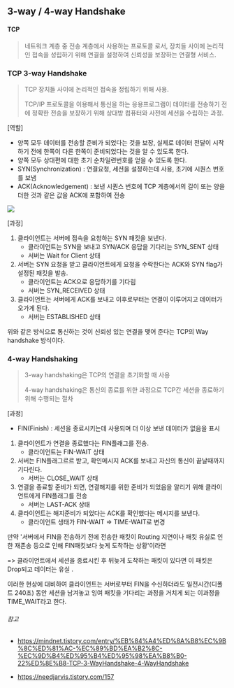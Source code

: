 ## 3-way / 4-way Handshake

#### TCP

> 네트워크 계층 중 전송 계층에서 사용하는 프로토콜 로서, 장치들 사이에 논리적인 접속을 성립하기 위해 연결을 설정하여 신뢰성을 보장하는 연결형 서비스.

### TCP 3-way Handshake

> TCP 장치들 사이에 논리적인 접속을 정립하기 위해 사용.
>
> TCP/IP 프로토콜을 이용해서 통신을 하는 응용프로그램이 데이터를 전송하기 전에 정확한 전송을 보장하기 위해 상대방 컴퓨터와 사전에 세션을 수립하는 과정.

[역할]

- 양쪽 모두 데이터를 전송할 준비가 되었다는 것을 보장, 실제로 데이터 전달이 시작하기 전에 한쪽이 다른 한쪽이 준비되었다는 것을 알 수 있도록 한다.
- 양쪽 모두 상대편에 대한 초기 순차일련번호를 얻을 수 있도록 한다.
- SYN(Synchronization) : 연결요청, 세션을 설정하는데 사용, 초기에 시퀀스 번호를 보냄
- ACK(Acknowledgement) : 보낸 시퀀스 번호에 TCP 계층에서의 길이 또는 양을 더한 것과 같은 값을 ACK에 포함하여 전송


![](https://img1.daumcdn.net/thumb/R1280x0/?scode=mtistory2&fname=https%3A%2F%2Fblog.kakaocdn.net%2Fdn%2FbNwPCT%2FbtqD0hCftBa%2F4fUpGdt1ddNBtk9RGmfKw0%2Fimg.png)

[과정]

1. 클라이언트는 서버에 접속을 요청하는 SYN 패킷을 보낸다.
   - 클라이언트는 SYN을 보내고 SYN/ACK 응답을 기다리는 SYN_SENT 상태
   - 서버는 Wait for Client 상태
2. 서버는 SYN 요청을 받고 클라이언트에게 요청을 수락한다는 ACK와 SYN flag가 설정된 패킷을 발송.
   - 클라이언트는 ACK으로 응답하기를 기다림
   - 서버는 SYN_RECEIVED 상태
3. 클라이언트는 서버에게 ACK를 보내고 이후로부터는 연결이 이루어지고 데이터가 오가게 된다.
   - 서버는 ESTABLISHED 상태

위와 같은 방식으로 통신하는 것이 신뢰성 있는 연결을 맺어 준다는 TCP의 Way handshake 방식이다.



### 4-way Handshaking

> 3-way handshaking은 TCP의 연결을 초기화할 때 사용
>
> 4-way handshaking은 통신의 종료를 위한 과정으로 TCP간 세션을 종료하기 위해 수행되는 절차



[과정]

- FIN(Finish) : 세션을 종료시키는데 사용되며 더 이상 보낸 데이터가 없음을 표시

1. 클라이언트가 연결을 종료했다는 FIN플래그를 전송.
   - 클라이언트는 FIN-WAIT 상태
2. 서버는 FIN플래그르르 받고, 확인메시지 ACK를 보내고 자신의 통신이 끝날때까지 기다린다.
   - 서버는 CLOSE_WAIT 상태
3. 연결을 종료할 준비가 되면, 연결해지를 위한 준비가 되었음을 알리기 위해 클라이언트에게 FIN플래그를 전송
   - 서버는 LAST-ACK 상태
4. 클라이언트는 해지준비가 되었다는 ACK를 확인했다는 메시지를 보낸다.
   - 클라이언트 생태가 FIN-WAIT => TIME-WAIT로 변경

만약 '서버에서 FIN을 전송하기 전에 전송한 패킷이 Routing 지연이나 패킷 유실로 인한 재존송 등으로 인해 FIN패킷보다 늦게 도착하는 상황'이라면

=>  클라이언트에서 세션을 종료시킨 후 뒤늦게 도착하는 패킷이 있다면 이 패킷은 Drop되고 데이터는 유실 .

이러한 현상에 대비하여 클라이언트는 서버로부터 FIN을 수신하더라도 일전시간(디폴트 240초) 동안 세션을 남겨놓고 잉여 패킷을 기다리는 과정을 거치게 되는 이과정을 TIME_WAIT라고 한다.



###### 참고

- https://mindnet.tistory.com/entry/%EB%84%A4%ED%8A%B8%EC%9B%8C%ED%81%AC-%EC%89%BD%EA%B2%8C-%EC%9D%B4%ED%95%B4%ED%95%98%EA%B8%B0-22%ED%8E%B8-TCP-3-WayHandshake-4-WayHandshake

- https://needjarvis.tistory.com/157



